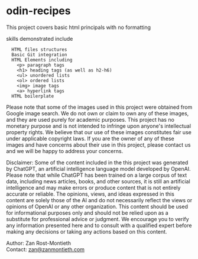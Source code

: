 # odin-recipes
This project covers basic html principals with no formatting 

skills demonstrated include
```
  HTML files structures
  Basic Git integration
  HTML Elements including
    <p> paragraph tags
    <h1> heading tags (as well as h2-h6)
    <ul> unordered lists
    <ol> ordered lists
    <img> image tags
    <a> hyperlink tags
  HTML boilerplate
```
  
Please note that some of the images used in this project were obtained from Google image search. We do not own or claim to own any of these images, and they are used purely for academic purposes. This project has no monetary purpose and is not intended to infringe upon anyone's intellectual property rights. We believe that our use of these images constitutes fair use under applicable copyright laws. If you are the owner of any of these images and have concerns about their use in this project, please contact us and we will be happy to address your concerns.

Disclaimer: Some of the content included in the this project was generated by ChatGPT, an artificial intelligence language model developed by OpenAI. Please note that while ChatGPT has been trained on a large corpus of text data, including news articles, books, and other sources, it is still an artificial intelligence and may make errors or produce content that is not entirely accurate or reliable. The opinions, views, and ideas expressed in this content are solely those of the AI and do not necessarily reflect the views or opinions of OpenAI or any other organization. This content should be used for informational purposes only and should not be relied upon as a substitute for professional advice or judgment. We encourage you to verify any information presented here and to consult with a qualified expert before making any decisions or taking any actions based on this content.

Author:  Zan Rost-Montieth <br>
Contact: zan@zanmontieth.com